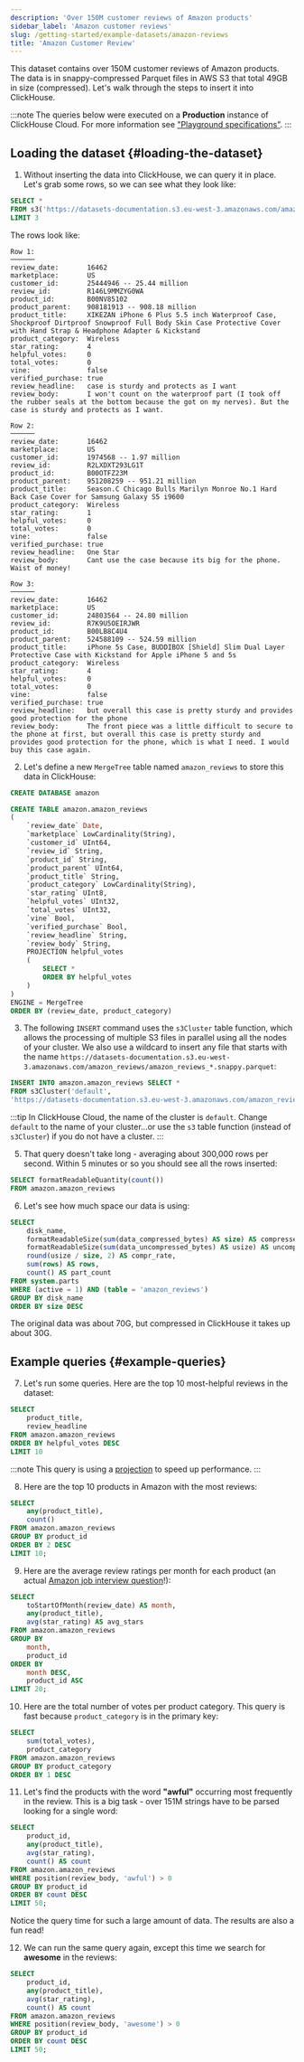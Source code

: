 ```yaml
---
description: 'Over 150M customer reviews of Amazon products'
sidebar_label: 'Amazon customer reviews'
slug: /getting-started/example-datasets/amazon-reviews
title: 'Amazon Customer Review'
---
```


This dataset contains over 150M customer reviews of Amazon products. The data is in snappy-compressed Parquet files in AWS S3 that total 49GB in size (compressed). Let's walk through the steps to insert it into ClickHouse.

:::note
The queries below were executed on a **Production** instance of ClickHouse Cloud. For more information see
["Playground specifications"](/getting-started/playground#specifications).
:::

## Loading the dataset {#loading-the-dataset}

1. Without inserting the data into ClickHouse, we can query it in place. Let's grab some rows, so we can see what they look like:

```sql
SELECT *
FROM s3('https://datasets-documentation.s3.eu-west-3.amazonaws.com/amazon_reviews/amazon_reviews_2015.snappy.parquet')
LIMIT 3
```

The rows look like:

```response
Row 1:
──────
review_date:       16462
marketplace:       US
customer_id:       25444946 -- 25.44 million
review_id:         R146L9MMZYG0WA
product_id:        B00NV85102
product_parent:    908181913 -- 908.18 million
product_title:     XIKEZAN iPhone 6 Plus 5.5 inch Waterproof Case, Shockproof Dirtproof Snowproof Full Body Skin Case Protective Cover with Hand Strap & Headphone Adapter & Kickstand
product_category:  Wireless
star_rating:       4
helpful_votes:     0
total_votes:       0
vine:              false
verified_purchase: true
review_headline:   case is sturdy and protects as I want
review_body:       I won't count on the waterproof part (I took off the rubber seals at the bottom because the got on my nerves). But the case is sturdy and protects as I want.

Row 2:
──────
review_date:       16462
marketplace:       US
customer_id:       1974568 -- 1.97 million
review_id:         R2LXDXT293LG1T
product_id:        B00OTFZ23M
product_parent:    951208259 -- 951.21 million
product_title:     Season.C Chicago Bulls Marilyn Monroe No.1 Hard Back Case Cover for Samsung Galaxy S5 i9600
product_category:  Wireless
star_rating:       1
helpful_votes:     0
total_votes:       0
vine:              false
verified_purchase: true
review_headline:   One Star
review_body:       Cant use the case because its big for the phone. Waist of money!

Row 3:
──────
review_date:       16462
marketplace:       US
customer_id:       24803564 -- 24.80 million
review_id:         R7K9U5OEIRJWR
product_id:        B00LB8C4U4
product_parent:    524588109 -- 524.59 million
product_title:     iPhone 5s Case, BUDDIBOX [Shield] Slim Dual Layer Protective Case with Kickstand for Apple iPhone 5 and 5s
product_category:  Wireless
star_rating:       4
helpful_votes:     0
total_votes:       0
vine:              false
verified_purchase: true
review_headline:   but overall this case is pretty sturdy and provides good protection for the phone
review_body:       The front piece was a little difficult to secure to the phone at first, but overall this case is pretty sturdy and provides good protection for the phone, which is what I need. I would buy this case again.
```

2. Let's define a new `MergeTree` table named `amazon_reviews` to store this data in ClickHouse:

```sql
CREATE DATABASE amazon

CREATE TABLE amazon.amazon_reviews
(
    `review_date` Date,
    `marketplace` LowCardinality(String),
    `customer_id` UInt64,
    `review_id` String,
    `product_id` String,
    `product_parent` UInt64,
    `product_title` String,
    `product_category` LowCardinality(String),
    `star_rating` UInt8,
    `helpful_votes` UInt32,
    `total_votes` UInt32,
    `vine` Bool,
    `verified_purchase` Bool,
    `review_headline` String,
    `review_body` String,
    PROJECTION helpful_votes
    (
        SELECT *
        ORDER BY helpful_votes
    )
)
ENGINE = MergeTree
ORDER BY (review_date, product_category)
```

3. The following `INSERT` command uses the `s3Cluster` table function, which allows the processing of multiple S3 files in parallel using all the nodes of your cluster. We also use a wildcard to insert any file that starts with the name `https://datasets-documentation.s3.eu-west-3.amazonaws.com/amazon_reviews/amazon_reviews_*.snappy.parquet`:

```sql
INSERT INTO amazon.amazon_reviews SELECT *
FROM s3Cluster('default', 
'https://datasets-documentation.s3.eu-west-3.amazonaws.com/amazon_reviews/amazon_reviews_*.snappy.parquet')
```

:::tip
In ClickHouse Cloud, the name of the cluster is `default`. Change `default` to the name of your cluster...or use the `s3` table function (instead of `s3Cluster`) if you do not have a cluster.
:::

5. That query doesn't take long - averaging about 300,000 rows per second. Within 5 minutes or so you should see all the rows inserted:

```sql runnable
SELECT formatReadableQuantity(count())
FROM amazon.amazon_reviews
```

6. Let's see how much space our data is using:

```sql runnable
SELECT
    disk_name,
    formatReadableSize(sum(data_compressed_bytes) AS size) AS compressed,
    formatReadableSize(sum(data_uncompressed_bytes) AS usize) AS uncompressed,
    round(usize / size, 2) AS compr_rate,
    sum(rows) AS rows,
    count() AS part_count
FROM system.parts
WHERE (active = 1) AND (table = 'amazon_reviews')
GROUP BY disk_name
ORDER BY size DESC
```

The original data was about 70G, but compressed in ClickHouse it takes up about 30G.


## Example queries {#example-queries}

7. Let's run some queries. Here are the top 10 most-helpful reviews in the dataset:

```sql runnable
SELECT
    product_title,
    review_headline
FROM amazon.amazon_reviews
ORDER BY helpful_votes DESC
LIMIT 10
```

:::note
This query is using a [projection](/data-modeling/projections) to speed up performance.
:::

8. Here are the top 10 products in Amazon with the most reviews:

```sql runnable
SELECT
    any(product_title),
    count()
FROM amazon.amazon_reviews
GROUP BY product_id
ORDER BY 2 DESC
LIMIT 10;
```

9. Here are the average review ratings per month for each product (an actual [Amazon job interview question](https://datalemur.com/questions/sql-avg-review-ratings)!):

```sql runnable
SELECT
    toStartOfMonth(review_date) AS month,
    any(product_title),
    avg(star_rating) AS avg_stars
FROM amazon.amazon_reviews
GROUP BY
    month,
    product_id
ORDER BY
    month DESC,
    product_id ASC
LIMIT 20;
```

10. Here are the total number of votes per product category. This query is fast because `product_category` is in the primary key:

```sql runnable
SELECT
    sum(total_votes),
    product_category
FROM amazon.amazon_reviews
GROUP BY product_category
ORDER BY 1 DESC
```

11. Let's find the products with the word **"awful"** occurring most frequently in the review. This is a big task - over 151M strings have to be parsed looking for a single word:

```sql runnable settings={'enable_parallel_replicas':1}
SELECT
    product_id,
    any(product_title),
    avg(star_rating),
    count() AS count
FROM amazon.amazon_reviews
WHERE position(review_body, 'awful') > 0
GROUP BY product_id
ORDER BY count DESC
LIMIT 50;
```

Notice the query time for such a large amount of data. The results are also a fun read!

12. We can run the same query again, except this time we search for **awesome** in the reviews:

```sql runnable settings={'enable_parallel_replicas':1}
SELECT 
    product_id,
    any(product_title),
    avg(star_rating),
    count() AS count
FROM amazon.amazon_reviews
WHERE position(review_body, 'awesome') > 0
GROUP BY product_id
ORDER BY count DESC
LIMIT 50;
```
